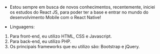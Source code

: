 - Estou sempre em busca de novos conhecimentos, recentemente, iniciei os estudos do React JS, para poder ter a base e entrar no mundo do desenvolvimento Mobile com o React Native!

- Linguagens:
1. Para front-end, eu utilizo HTML, CSS e Javascript.
2. Para back-end, eu utilizo PHP.
3. Os principais frameworks que eu utilizo são: Bootstrap e jQuery.
